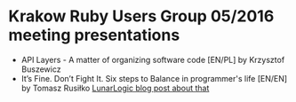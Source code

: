 # Krakow Ruby Users Group 05/2016 meeting presentations

* API Layers - A matter of organizing software code [EN/PL] by Krzysztof Buszewicz
*  It’s Fine. Don’t Fight It. Six steps to Balance in programmer's life [EN/EN] by Tomasz Rusiłko [LunarLogic blog post about that](http://blog.lunarlogic.io/2016/six-steps-to-programmers-zen/)


